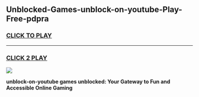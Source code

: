 
## Unblocked-Games-unblock-on-youtube-Play-Free-pdpra
<h3>
<a href="https://premium76.site?title=unblock-on-youtube&ref=23A">CLICK TO PLAY</a></h3>
<hr>

<h3>
<a href="https://premium76.site?title=unblock-on-youtube&ref=23A">CLICK 2 PLAY</a>
  
</h3>

<a href="https://premium76.site?title=unblock-on-youtube&ref=23A"><img src="https://clearcache.store/games.png"></a>


**unblock-on-youtube games unblocked: Your Gateway to Fun and Accessible Online Gaming**

